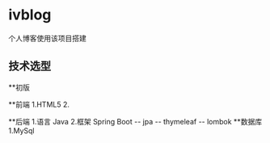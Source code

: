 # ivblog
个人博客使用该项目搭建

技术选型
---------------------------------------------------------------------
**初版

**前端
1.HTML5
2.

**后端
1.语言 Java
2.框架 Spring Boot
       -- jpa
       -- thymeleaf
       -- lombok
**数据库
1.MySql
